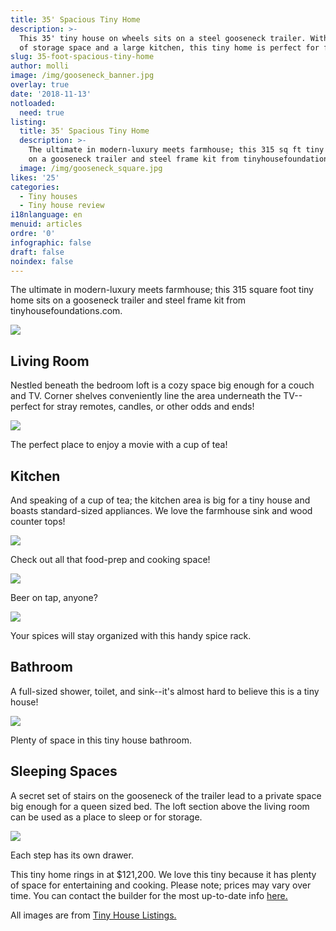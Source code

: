 ```yaml
---
title: 35' Spacious Tiny Home
description: >-
  This 35' tiny house on wheels sits on a steel gooseneck trailer. With plenty
  of storage space and a large kitchen, this tiny home is perfect for families. 
slug: 35-foot-spacious-tiny-home
author: molli
image: /img/gooseneck_banner.jpg
overlay: true
date: '2018-11-13'
notloaded:
  need: true
listing:
  title: 35' Spacious Tiny Home
  description: >-
    The ultimate in modern-luxury meets farmhouse; this 315 sq ft tiny home sits
    on a gooseneck trailer and steel frame kit from tinyhousefoundations.com.
  image: /img/gooseneck_square.jpg
likes: '25'
categories:
  - Tiny houses
  - Tiny house review
i18nlanguage: en
menuid: articles
ordre: '0'
infographic: false
draft: false
noindex: false
---
```

The ultimate in modern-luxury meets farmhouse; this 315 square foot tiny home sits on a gooseneck trailer and steel frame kit from tinyhousefoundations.com.

![](/img/gooseneck1.jpeg)

## Living Room

Nestled beneath the bedroom loft is a cozy space big enough for a couch and TV. Corner shelves conveniently line the area underneath the TV--perfect for stray remotes, candles, or other odds and ends!

![](/img/gooseneck2.jpeg)

<span class="figcaption">The perfect place to enjoy a movie with a cup of tea!</span>

## Kitchen

And speaking of a cup of tea; the kitchen area is big for a tiny house and boasts standard-sized appliances. We love the farmhouse sink and wood counter tops! 

![](/img/gooseneck3.jpeg)

<span class="figcaption">Check out all that food-prep and cooking space!</span>

![](/img/gooseneck4.jpeg)

<span class="figcaption">Beer on tap, anyone?</span>

![](/img/gooseneck5.jpeg)

<span class="figcaption">Your spices will stay organized with this handy spice rack.</span>

## Bathroom

A full-sized shower, toilet, and sink--it's almost hard to believe this is a tiny house!

![](/img/gooseneck6.jpeg)

<span class="figcaption">Plenty of space in this tiny house bathroom.</span>

## Sleeping Spaces

A secret set of stairs on the gooseneck of the trailer lead to a private space big enough for a queen sized bed. The loft section above the living room can be used as a place to sleep or for storage.

![](/img/gooseneck7.jpeg)

<span class="figcaption">Each step has its own drawer.</span>

This tiny home rings in at $121,200. We love this tiny because it has plenty of space for entertaining and cooking. Please note; prices may vary over time. You can contact the builder for the most up-to-date info [here.](https://tinyhousechattanooga.com/contact/)

All images are from [Tiny House Listings.](https://tinyhouselistings.com/listings/beautiful-35-steel-framed-gooseneck-tiny-home)
